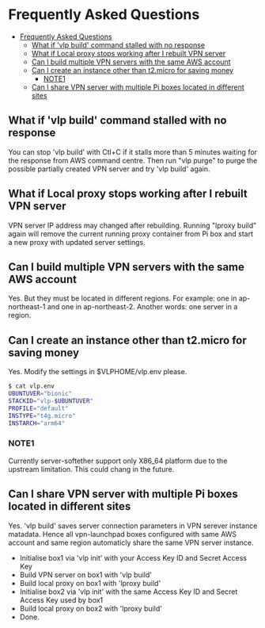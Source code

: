 # Frequently Asked Questions

- [Frequently Asked Questions](#frequently-asked-questions)
  - [What if 'vlp build' command stalled with no response](#what-if-vlp-build-command-stalled-with-no-response)
  - [What if Local proxy stops working after I rebuilt VPN server](#what-if-local-proxy-stops-working-after-i-rebuilt-vpn-server)
  - [Can I build multiple VPN servers with the same AWS account](#can-i-build-multiple-vpn-servers-with-the-same-aws-account)
  - [Can I create an instance other than t2.micro for saving money](#can-i-create-an-instance-other-than-t2micro-for-saving-money)
    - [NOTE1](#note1)
  - [Can I share VPN server with multiple Pi boxes located in different sites](#can-i-share-vpn-server-with-multiple-pi-boxes-located-in-different-sites)

## What if 'vlp build' command stalled with no response

You can stop 'vlp build' with Ctl+C if it stalls more than 5 minutes waiting for the response from AWS command centre. Then run "vlp purge" to purge the possible partially created VPN server and try 'vlp build' again.

## What if Local proxy stops working after I rebuilt VPN server

VPN server IP address may changed after rebuilding. Running "lproxy build" again will remove the current running proxy container from Pi box and start a new proxy with updated server settings.

## Can I build multiple VPN servers with the same AWS account

Yes. But they must be located in different regions. For example: one in ap-northeast-1 and one in ap-northeast-2. Another words: one server in a region.

## Can I create an instance other than t2.micro for saving money

Yes. Modify the settings in $VLPHOME/vlp.env please.

```bash
$ cat vlp.env
UBUNTUVER="bionic"
STACKID="vlp-$UBUNTUVER"
PROFILE="default"
INSTYPE="t4g.micro"
INSTARCH="arm64"
```

### NOTE1

Currently server-softether support only X86_64 platform due to the upstream limitation. This could chang in the future.

## Can I share VPN server with multiple Pi boxes located in different sites

Yes. 'vlp build' saves server connection parameters in VPN serever instance matadata. Hence all vpn-launchpad boxes configured with same AWS account and same region automaticly share the same VPN server instance.

- Initialise box1 via 'vlp init' with your Access Key ID and Secret Access Key
- Build VPN server on box1 with 'vlp build'
- Build local proxy on box1 with 'lproxy build'
- Initialise box2 via 'vlp init' with the same Access Key ID and Secret Access Key used by box1
- Build local proxy on box2 with 'lproxy build'
- Done.
